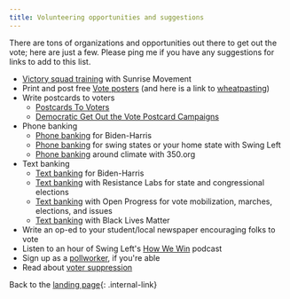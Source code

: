```yaml
---
title: Volunteering opportunities and suggestions
---
```


There are tons of organizations and opportunities out there to get out the vote; here are just a few. Please ping me if you have any suggestions for links to add to this list.

+ [Victory squad training](https://postcards.sunrisemovement.org/) with Sunrise Movement
+ Print and post free [Vote posters](https://www.yourvotecampaign.com/downloads) (and here is a link to [wheatpasting](https://crimethinc.com/2017/07/18/a-field-guide-to-wheatpasting-everything-you-need-to-know-to-blanket-the-world-in-posters))
+ Write postcards to voters
    - [Postcards To Voters](https://postcardstovoters.org/postcards/) 
    - [Democratic Get Out the Vote Postcard Campaigns](https://docs.google.com/document/u/1/d/e/2PACX-1vTd9UmW__Zqj89o4Df8qYhLOK5dimPxreYvGhM97wZ-l2Cj8DcfRD3a-JAJrQbgiIaB3kKOj525G9ul/pub) 
+ Phone banking
    + [Phone banking](https://www.mobilize.us/joebiden/) for Biden-Harris
    + [Phone banking](https://swingleft.org/) for swing states or your home state with Swing Left
    + [Phone banking](https://act.350.org/go/212663?aktmid=tm4915495.EwCjwv&akid=a22330370.3000156.wflPtj&t=1&source=conf) around climate with 350.org
+ Text banking
    + [Text banking](https://www.mobilize.us/2020victory/event/293967/) for Biden-Harris
    + [Text banking](https://resistancelabs.com/) with Resistance Labs for state and congressional elections
    + [Text banking](https://www.openprogress.com/text-troop) with Open Progress for vote mobilization, marches, elections, and issues
    + [Text banking](https://docs.google.com/forms/d/1hSLgv-0KVTFcJcuIi-mGoqHq5EclnhSG4o5eCtnu0D4/viewform?edit_requested=true&fbzx=5356461926323172696) with Black Lives Matter
+ Write an op-ed to your student/local newspaper encouraging folks to vote
+ Listen to an hour of Swing Left's [How We Win](https://swingleft.org/podcast) podcast
+ Sign up as a [pollworker](https://www.powerthepolls.org/?source=indivisible), if you're able
+ Read about  [voter suppression](https://www.democracydocket.com/)

Back to the [landing page](/PoliticalActionOct2020/landingpage){: .internal-link}